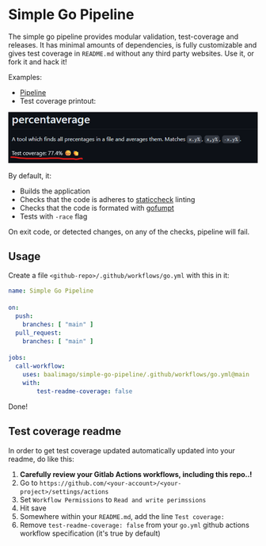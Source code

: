 # Simple Go Pipeline
The simple go pipeline provides modular validation, test-coverage and releases.
It has minimal amounts of dependencies, is fully customizable and gives test coverage in `README.md` without any third party websites.
Use it, or fork it and hack it! 

Examples:
  - [Pipeline](https://github.com/baalimago/percentaverage/actions/runs/7308650137)
  - Test coverage printout:

![Test coverage printout](./img/test-coverage-update.md.png)

By default, it:
  - Builds the application
  - Checks that the code is adheres to [staticcheck](https://staticcheck.dev/) linting
  - Checks that the code is formated with [gofumpt](https://github.com/mvdan/gofumpt)
  - Tests with `-race` flag

On exit code, or detected changes, on any of the checks, pipeline will fail.


## Usage
Create a file `<github-repo>/.github/workflows/go.yml` with this in it: 

```yaml
name: Simple Go Pipeline

on:
  push:
    branches: [ "main" ]
  pull_request:
    branches: [ "main" ]

jobs:
  call-workflow:
    uses: baalimago/simple-go-pipeline/.github/workflows/go.yml@main
    with:
        test-readme-coverage: false
```

Done!

## Test coverage readme
In order to get test coverage updated automatically updated into your readme, do like this:
1. __Carefully review your Gitlab Actions workflows, including this repo..!__
1. Go to `https://github.com/<your-account>/<your-project>/settings/actions`
1. Set `Workflow Permissions` to `Read and write perimssions` 
1. Hit save
1. Somewhere within your `README.md`, add the line `Test coverage:`
1. Remove `test-readme-coverage: false` from your `go.yml` github actions workflow specification (it's true by default)
